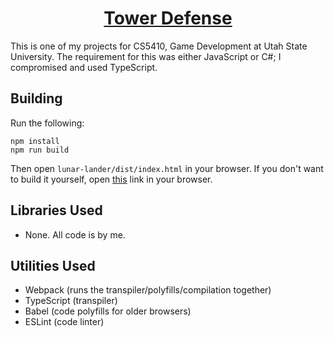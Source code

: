 <div align="center">
    <a href="https://hhenrichsen.github.io/tower-defense">
    <h1>Tower Defense</h1>
    </a>
</div>

This is one of my projects for CS5410, Game Development at Utah State University. The requirement for this was either JavaScript or C#; I compromised and used TypeScript. 

## Building

Run the following:
```
npm install
npm run build
```
Then open `lunar-lander/dist/index.html` in your browser. If you don't want
to build it yourself, open [this](https://hhenrichsen.github.io/tower-defense)
link in your browser.

## Libraries Used
* None. All code is by me.

## Utilities Used
* Webpack (runs the transpiler/polyfills/compilation together)
* TypeScript (transpiler)
* Babel (code polyfills for older browsers)
* ESLint (code linter)